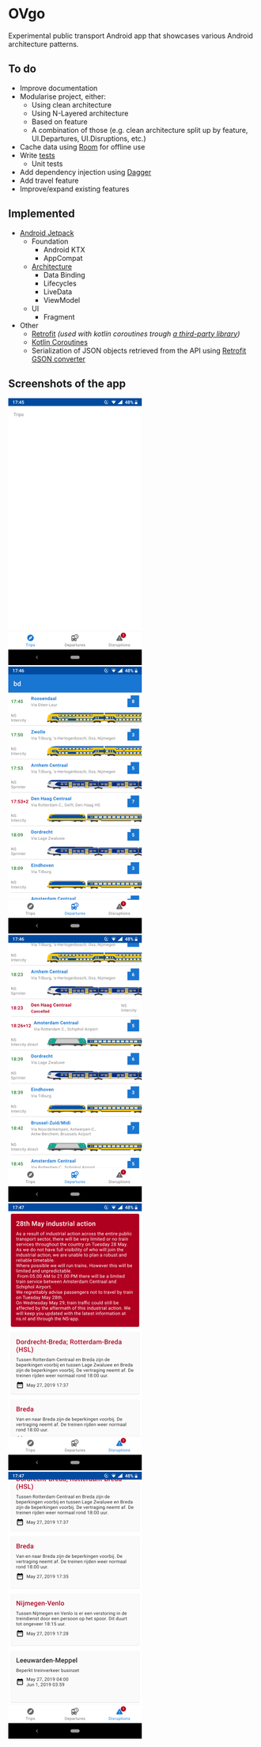 # OVgo
Experimental public transport Android app that showcases various Android architecture patterns.

## To do
* Improve documentation
* Modularise project, either:
  * Using clean architecture
  * Using N-Layered architecture
  * Based on feature
  * A combination of those (e.g. clean architecture split up by feature, UI.Departures, UI.Disruptions, etc.)
* Cache data using [Room](https://developer.android.com/topic/libraries/architecture/room) for offline use
* Write [tests](https://developer.android.com/training/testing/)
  * Unit tests
* Add dependency injection using [Dagger](https://dagger.dev/)
* Add travel feature
* Improve/expand existing features

## Implemented
* [Android Jetpack](https://developer.android.com/jetpack)
  * Foundation
    * Android KTX
    * AppCompat
  * [Architecture](https://developer.android.com/topic/libraries/architecture/)
    * Data Binding
    * Lifecycles
    * LiveData
    * ViewModel
  * UI
    * Fragment
* Other
  * [Retrofit](https://square.github.io/retrofit/) *(used with kotlin coroutines trough [a third-party library](https://github.com/gildor/kotlin-coroutines-retrofit))*
  * [Kotlin Coroutines](https://kotlinlang.org/docs/reference/coroutines-overview.html)
  * Serialization of JSON objects retrieved from the API using [Retrofit GSON converter](https://github.com/square/retrofit/tree/master/retrofit-converters/gson)

## Screenshots of the app
![Trips](/docs/screenshots/trips-1.png?raw=true "Trips")
![Departures](/docs/screenshots/departures-1.png?raw=true "Departures")
![Departures](/docs/screenshots/departures-2.png?raw=true "Departures")
![Disruptions](/docs/screenshots/disruptions-1.png?raw=true "Disruptions")
![Disruptions](/docs/screenshots/disruptions-2.png?raw=true "Disruptions")
